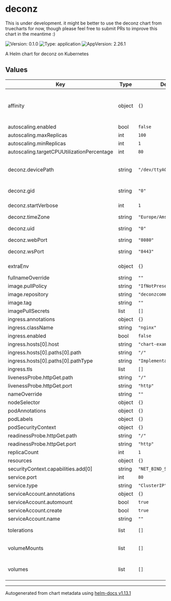 # deconz

This is under development. it might be better to use the deconz chart from truecharts for now, though please feel free to submit PRs to improve this chart in the meantime :)

![Version: 0.1.0](https://img.shields.io/badge/Version-0.1.0-informational?style=flat-square) ![Type: application](https://img.shields.io/badge/Type-application-informational?style=flat-square) ![AppVersion: 2.26.1](https://img.shields.io/badge/AppVersion-2.26.1-informational?style=flat-square)

A Helm chart for deconz on Kubernetes

## Values

| Key | Type | Default | Description |
|-----|------|---------|-------------|
| affinity | object | `{}` | affinity for the pod e.g. to attract it to a specific node in the cluster nodeAffinity:   requiredDuringSchedulingIgnoredDuringExecution:     nodeSelectorTerms:       - matchExpressions:         - key: 'usb'           operator: In           values:             - 'true' |
| autoscaling.enabled | bool | `false` |  |
| autoscaling.maxReplicas | int | `100` |  |
| autoscaling.minReplicas | int | `1` |  |
| autoscaling.targetCPUUtilizationPercentage | int | `80` |  |
| deconz.devicePath | string | `"/dev/ttyACM0"` | Override the location where deCONZ looks for the RaspBee/Conbee device. Becomes DECONZ_DEVICE: "" Examples: /dev/ttyUSB0 (conbee1), /dev/ttyACM0 (conbee2) |
| deconz.gid | string | `"0"` | GID for the container user, becomes DECONZ_GID in the env vars |
| deconz.startVerbose | int | `1` | becomes DECONZ_START_VERBOSE. set to 0 to turn off extra logging |
| deconz.timeZone | string | `"Europe/Amsterdam"` | becomes TZ env var. this is the timezone |
| deconz.uid | string | `"0"` | UID for the container user, becomes DECONZ_UID in the env vars |
| deconz.webPort | string | `"8080"` | becomes DECONZ_WEB_PORT in env vars. |
| deconz.wsPort | string | `"8443"` | becomes DECONZ_WS_PORT. may be useful to set to: "10001" |
| extraEnv | object | `{}` | extra environment variables you want to pass to the deconz pod |
| fullnameOverride | string | `""` |  |
| image.pullPolicy | string | `"IfNotPresent"` |  |
| image.repository | string | `"deconzcommunity/deconz"` |  |
| image.tag | string | `""` |  |
| imagePullSecrets | list | `[]` |  |
| ingress.annotations | object | `{}` |  |
| ingress.className | string | `"nginx"` |  |
| ingress.enabled | bool | `false` |  |
| ingress.hosts[0].host | string | `"chart-example.local"` |  |
| ingress.hosts[0].paths[0].path | string | `"/"` |  |
| ingress.hosts[0].paths[0].pathType | string | `"ImplementationSpecific"` |  |
| ingress.tls | list | `[]` |  |
| livenessProbe.httpGet.path | string | `"/"` |  |
| livenessProbe.httpGet.port | string | `"http"` |  |
| nameOverride | string | `""` |  |
| nodeSelector | object | `{}` |  |
| podAnnotations | object | `{}` |  |
| podLabels | object | `{}` |  |
| podSecurityContext | object | `{}` |  |
| readinessProbe.httpGet.path | string | `"/"` |  |
| readinessProbe.httpGet.port | string | `"http"` |  |
| replicaCount | int | `1` |  |
| resources | object | `{}` |  |
| securityContext.capabilities.add[0] | string | `"NET_BIND_SERVICE"` |  |
| service.port | int | `80` |  |
| service.type | string | `"ClusterIP"` |  |
| serviceAccount.annotations | object | `{}` |  |
| serviceAccount.automount | bool | `true` |  |
| serviceAccount.create | bool | `true` |  |
| serviceAccount.name | string | `""` |  |
| tolerations | list | `[]` | tolerations for tainted nodes, example:  - key: usb    operator: Equal    value: true    effect: NoSchedule |
| volumeMounts | list | `[]` | Additional volumeMounts on the output Deployment definition. exmaple:   - mountPath: /dev/ttyACM0    name: usb |
| volumes | list | `[]` | Additional volumes on the output Deployment definition. example:   - hostPath:       path: >-         /dev/serial/...       type: CharDevice     name: usb |

----------------------------------------------
Autogenerated from chart metadata using [helm-docs v1.13.1](https://github.com/norwoodj/helm-docs/releases/v1.13.1)
